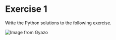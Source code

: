 # Exercise 1

Write the Python solutions to the following exercise.

![Image from Gyazo](https://i.gyazo.com/0d64386d132f0be6198baa807a962c15.png)